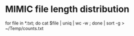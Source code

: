 # MIMIC file length distribution

for file in *.txt; do cat $file | uniq | wc -w ; done | sort -g > ~/Temp/counts.txt
